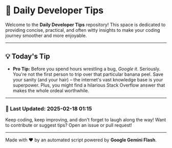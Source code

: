
# 🌟 Daily Developer Tips

Welcome to the **Daily Developer Tips** repository! This space is dedicated to providing concise, practical, and often witty insights to make your coding journey smoother and more enjoyable.

---

## 💡 Today's Tip

- **Pro Tip:**  Before you spend hours wrestling a bug,  *Google it*. Seriously.  You're not the first person to trip over that particular banana peel.  Save your sanity (and your hair) – the internet's vast knowledge base is your superpower.  Plus, you might find a hilarious Stack Overflow answer that makes the whole ordeal worthwhile.

---

### 📅 Last Updated: 2025-02-18 01:15

Keep coding, keep improving, and don't forget to laugh along the way! Want to contribute or suggest tips? Open an issue or pull request!

---

Made with ❤️ by an automated script powered by **Google Gemini Flash**.
